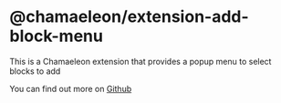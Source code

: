 # @chamaeleon/extension-add-block-menu

This is a Chamaeleon extension that provides a popup menu to select blocks to add

You can find out more on [Github](https://github.com/lFandoriNl/chamaeleon#chamaeleon)
